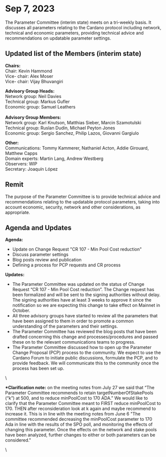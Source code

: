 # Sep 7, 2023

The Parameter Committee (interim state) meets on a tri-weekly basis. It discusses all parameters relating to the Cardano protocol including network, technical and economic parameters, providing technical advice and recommendations on updatable parameter settings.

## Updated list of the Members (interim state)

**Chairs:**\
Chair: Kevin Hammond\
Vice- chair: Alex Moser\
Vice- chair: Vijay Bhuvangiri

**Advisory Group Heads:**\
Network group: Neil Davies\
Technical group: Markus Gufler\
Economic group: Samuel Leathers\
\
**Advisory Group Members:**\
Network group: Karl Knutson, Matthias Sieber, Marcin Szamotulski\
Technical group: Ruslan Dudin, Michael Peyton Jones\
Economic group: Sergio Sanchez, Philip Lazos, Giovanni Gargiulo

**Other:**\
Communications: Tommy Kammerer, Nathaniel Acton, Addie Girouard, Matthew Capps\
Domain experts: Martin Lang, Andrew Westberg\
Observers: WIP\
Secretary: Joaquín López

## Remit

The purpose of the Parameter Committee is to provide technical advice and recommendations relating to the updatable protocol parameters, taking into account economic, security, network and other considerations, as appropriate.&#x20;



## Agenda and Updates

**Agenda:**

* Update on Change Request "CR 107 - Min Pool Cost reduction"
* Discuss parameter settings
* Blog posts review and publication
* Defining a process for PCP requests and CR process



**Updates:**

* The Parameter Committee was updated on the status of Change Request “CR 107 - Min Pool Cost reduction”. The Change request has been formalized and will be sent to the signing authorities without delay. The signing authorities have at least 3 weeks to approve it since the notification so we are expecting this change to take effect on Mainnet in October.&#x20;
* All three advisory groups have started to review all the parameters that have been assigned to them in order to promote a common understanding of the parameters and their settings.
* The Parameter Committee has reviewed the blog posts that have been drafted concerning this change and processes/procedures and passed these on to the relevant communications teams to progress.
* The Parameter Committee discussed how to open up the Parameter Change Proposal (PCP) process to the community. We expect to use the Cardano Forum to initiate public discussions, formulate the PCP, and to provide feedback. We will communicate this to the community once the process has been set up.

\


**\*Clarification note:** on the meeting notes from July 27 we said that “The Parameter Committee recommends to retain targetNumberOfStakePools (“k”) at 500, and to reduce minPoolCost to 170 ADA.” We would like to clarify that the Parameter Committee meant to FIRST reduce minPoolCost to 170. THEN after reconsideration look at k again and maybe recommend to increase it. This is in line with the meeting notes from June 6 "The committee recommended decreasing the minPoolCost parameter to 170 Ada in line with the results of the SPO poll, and monitoring the effects of changing this parameter. Once the effects on the network and stake pools have been analyzed, further changes to either or both parameters can be considered."

\

